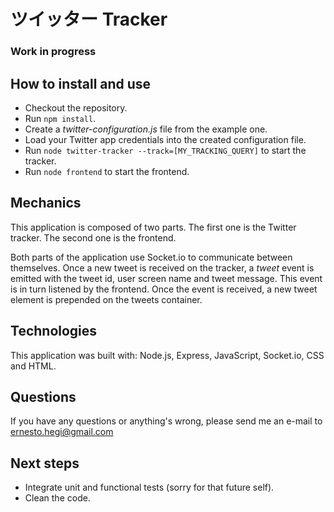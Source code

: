 # ツイッター Tracker
### Work in progress

## How to install and use

- Checkout the repository.
- Run `npm install`.
- Create a *twitter-configuration.js* file from the example one.
- Load your Twitter app credentials into the created configuration file.
- Run `node twitter-tracker --track=[MY_TRACKING_QUERY]` to start the tracker.
- Run `node frontend` to start the frontend.

## Mechanics

This application is composed of two parts. The first one is the Twitter tracker. The second one is the frontend.

Both parts of the application use Socket.io to communicate between themselves. Once a new tweet is received on the tracker, a *tweet* event is emitted with the tweet id, user screen name and tweet message. This event is in turn listened by the frontend. Once the event is received, a new tweet element is prepended on the tweets container.

## Technologies

This application was built with:
Node.js, Express, JavaScript, Socket.io, CSS and HTML.

## Questions

If you have any questions or anything's wrong, please send me an e-mail to <a href="mailto:ernesto.hegi@gmail.com"> ernesto.hegi@gmail.com</a>

## Next steps

- Integrate unit and functional tests (sorry for that future self).
- Clean the code.

